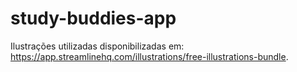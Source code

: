 # study-buddies-app
Ilustrações utilizadas disponibilizadas em: https://app.streamlinehq.com/illustrations/free-illustrations-bundle.
